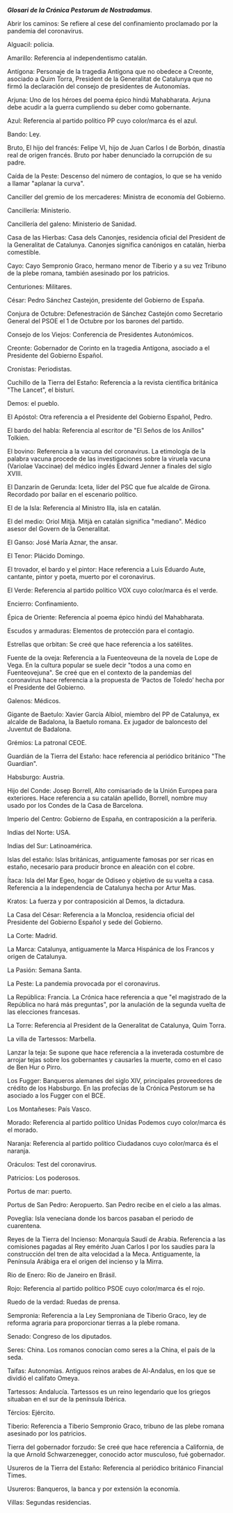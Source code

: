 ***Glosari de la Crónica Pestorum de Nostradamus***.

Abrir los caminos: Se refiere al cese del confinamiento proclamado por la pandemia del coronavirus.

Alguacil: policia.

Amarillo: Referencia al independentismo catalán.

Antígona: Personaje de la tragedia Antígona que no obedece a Creonte, asociado a Quim Torra, President de la Generalitat de Catalunya que no firmó la declaración del consejo de presidentes de Autonomías.

Arjuna: Uno de los héroes del poema épico hindú Mahabharata. Arjuna debe acudir a la guerra cumpliendo su deber como gobernante.

Azul: Referencia al partido político PP cuyo color/marca és el azul.

Bando: Ley.

Bruto, El hijo del francés: Felipe VI, hijo de Juan Carlos I de Borbón, dinastía real de origen francés. Bruto por haber denunciado la corrupción de su padre.

Caída de la Peste: Descenso del número de contagios, lo que se ha venido a llamar "aplanar la curva".

Canciller del gremio de los mercaderes: Ministra de economía del Gobierno.

Cancillería: Ministerio.

Cancillería del galeno: Ministerio de Sanidad.

Casa de las Hierbas: Casa dels Canonjes, residencia oficial del President de la Generalitat de Catalunya. Canonjes significa canónigos en catalán, hierba comestible.

Cayo: Cayo Sempronio Graco, hermano menor de Tiberio y a su vez Tribuno de la plebe romana, también asesinado por los patricios.

Centuriones: Militares.

César: Pedro Sánchez Castejón, presidente del Gobierno de España.

Conjura de Octubre: Defenestración de Sánchez Castejón como Secretario General del PSOE el 1 de Octubre por los barones del partido.

Consejo de los Viejos: Conferencia de Presidentes Autonómicos.

Creonte: Gobernador de Corinto en la tragedia Antígona, asociado a el Presidente del Gobierno Español.

Cronistas: Periodistas.

Cuchillo de la Tierra del Estaño: Referencia a la revista científica británica "The Lancet", el bisturí.

Demos: el pueblo.

El Apóstol: Otra referencia a el Presidente del Gobierno Español, Pedro.

El bardo del habla: Referencia al escritor de "El Seños de los Anillos" Tolkien.

El bovino: Referencia a la vacuna del coronavirus. La etimología de la palabra vacuna procede de las investigaciones sobre la viruela vacuna (Variolae Vaccinae) del médico inglés Edward Jenner a finales del siglo XVIII.

El Danzarín de Gerunda: Iceta, líder del PSC que fue alcalde de Girona. Recordado por bailar en el escenario político.

El de la Isla: Referencia al Ministro Illa, isla en catalán.

El del medio: Oriol Mitjà. Mitjà en catalán significa "mediano". Médico asesor del Govern de la Generalitat.

El Ganso: José María Aznar, the ansar.

El Tenor: Plácido Domingo.

El trovador, el bardo y el pintor: Hace referencia a Luis Eduardo Aute, cantante, pintor y poeta, muerto por el coronavirus.

El Verde: Referencia al partido político VOX cuyo color/marca és el verde.

Encierro: Confinamiento.

Épica de Oriente: Referencia al poema épico hindú del Mahabharata.

Escudos y armaduras: Elementos de protección para el contagio.

Estrellas que orbitan: Se creé que hace referencia a los satélites.

Fuente de la oveja: Referencia a la Fuenteoveuna de la novela de Lope de Vega. En la cultura popular se suele decir "todos a una como en Fuenteovejuna". Se creé que en el contexto de la pandemias del coronavirus hace referencia a la propuesta de ‘Pactos de Toledo’ hecha por el Presidente del Gobierno.

Galenos: Médicos.

Gigante de Baetulo: Xavier García Albiol, miembro del PP de Catalunya, ex alcalde de Badalona, la Baetulo romana. Ex jugador de baloncesto del Juventut de Badalona.

Grémios: La patronal CEOE.

Guardián de la Tierra del Estaño: hace referencia al periódico británico "The Guardian".

Habsburgo: Austria.

Hijo del Conde: Josep Borrell, Alto comisariado de la Unión Europea para exteriores. Hace referencia a su catalán apellido, Borrell, nombre muy usado por los Condes de la Casa de Barcelona.

Imperio del Centro: Gobierno de España, en contraposición a la periferia.

Indias del Norte: USA.

Indias del Sur: Latinoamérica.

Islas del estaño: Islas británicas, antiguamente famosas por ser ricas en estaño, necesario para producir bronce en aleación con el cobre.

Ítaca: Isla del Mar Egeo, hogar de Odiseo y objetivo de su vuelta a casa. Referencia a la independencia de Catalunya hecha por Artur Mas.

Kratos: La fuerza y por contraposición al Demos, la dictadura.

La Casa del César: Referencia a la Moncloa, residencia oficial del Presidente del Gobierno Español y sede del Gobierno.

La Corte: Madrid.

La Marca: Catalunya, antiguamente la Marca Hispánica de los Francos y origen de Catalunya.

La Pasión: Semana Santa.

La Peste: La pandemia provocada por el coronavirus.

La República: Francia. La Crónica hace referencia a que "el magistrado de la República no hará más preguntas", por la anulación de la segunda vuelta de las elecciones francesas.

La Torre: Referencia al President de la Generalitat de Catalunya, Quim Torra.

La villa de Tartessos: Marbella.

Lanzar la teja: Se supone que hace referencia a la inveterada costumbre de arrojar tejas sobre los gobernantes y causarles la muerte, como en el caso de Ben Hur o Pirro.

Los Fugger: Banqueros alemanes del siglo XIV, principales proveedores de crédito de los Habsburgo. En las profecías de la Crónica Pestorum se ha asociado a los Fugger con el BCE.

Los Montañeses: País Vasco.

Morado: Referencia al partido político Unidas Podemos cuyo color/marca és el morado.

Naranja: Referencia al partido político Ciudadanos cuyo color/marca és el naranja.

Oráculos: Test del coronavirus.

Patricios: Los poderosos.

Portus de mar: puerto.

Portus de San Pedro: Aeropuerto. San Pedro recibe en el cielo a las almas.

Poveglia: Isla veneciana donde los barcos pasaban el periodo de cuarentena.

Reyes de la Tierra del Incienso: Monarquía Saudí de Arabia. Referencia a las comisiones pagadas al Rey emérito Juan Carlos I por los saudíes para la construcción del tren de alta velocidad a la Meca. Antiguamente, la Península Arábiga era el origen del incienso y la Mirra.

Rio de Enero: Rio de Janeiro en Brásil.

Rojo: Referencia al partido político PSOE cuyo color/marca és el rojo.

Ruedo de la verdad: Ruedas de prensa.

Sempronia: Referencia a la Ley Semproniana de Tiberio Graco, ley de reforma agraria para proporcionar tierras a la plebe romana.

Senado: Congreso de los diputados.

Seres: China. Los romanos conocían como seres a la China, el país de la seda.

Taifas: Autonomías. Antiguos reinos arabes de Al-Andalus, en los que se dividió el califato Omeya. 

Tartessos: Andalucía. Tartessos es un reino legendario que los griegos situaban en el sur de la península Ibérica.

Tércios: Ejército.

Tiberio: Referencia a Tiberio Sempronio Graco, tribuno de las plebe romana asesinado por los patricios.

Tierra del gobernador forzudo: Se creé que hace referencia a California, de la que Arnold Schwarzenegger, conocido actor musculoso, fué gobernador.

Usureros de la Tierra del Estaño: Referencia al periódico británico Financial Times.

Usureros: Banqueros, la banca y por extensión la economía.

Villas: Segundas residencias.
